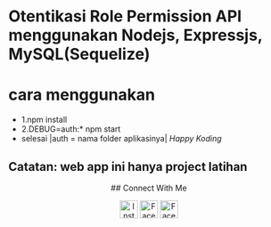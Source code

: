 # Otentikasi Role Permission API menggunakan Nodejs, Expressjs, MySQL(Sequelize)

# cara menggunakan
* 1.npm install
* 2.DEBUG=auth:* npm start
 * selesai
 |auth = nama folder aplikasinya|
 *Happy Koding*
 ## Catatan: web app ini hanya project latihan


<p align="center"> ## Connect With Me</p>
<p align="center"><a href="https://www.instagram.com/moh_irvan09" target="_blank"><img src="https://img.shields.io/badge/Instagram-%23E4405F.svg?&style=flat-square&logo=instagram&logoColor=white" height="32px" alt="Instagram"></a>
<a href="https://web.facebook.com/uninstaller.user/" target="_blank"><img src="https://img.shields.io/badge/Facebook-1877F2?style=for-the-badge&logo=facebook&logoColor=white" height="32px" alt="Facebook"></a>
<a href="https://github.com/mohammad-irvan" target="_blank"><img src="https://img.shields.io/badge/GitHub-100000?style=for-the-badge&logo=github&logoColor=white" height="32px" alt="Facebook"></a></p>
